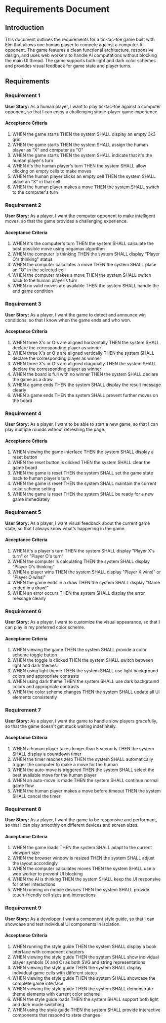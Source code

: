 # Requirements Document

## Introduction

This document outlines the requirements for a tic-tac-toe game built with Elm that allows one human player to compete against a computer AI opponent. The game features a clean functional architecture, responsive design, and uses web workers to handle AI computations without blocking the main UI thread. The game supports both light and dark color schemes and provides visual feedback for game state and player turns.

## Requirements

### Requirement 1

**User Story:** As a human player, I want to play tic-tac-toe against a computer opponent, so that I can enjoy a challenging single-player game experience.

#### Acceptance Criteria

1. WHEN the game starts THEN the system SHALL display an empty 3x3 grid
2. WHEN the game starts THEN the system SHALL assign the human player as "X" and computer as "O"
3. WHEN the game starts THEN the system SHALL indicate that it's the human player's turn
4. WHEN it's the human player's turn THEN the system SHALL allow clicking on empty cells to make moves
5. WHEN the human player clicks an empty cell THEN the system SHALL place an "X" in that cell
6. WHEN the human player makes a move THEN the system SHALL switch to the computer's turn

### Requirement 2

**User Story:** As a player, I want the computer opponent to make intelligent moves, so that the game provides a challenging experience.

#### Acceptance Criteria

1. WHEN it's the computer's turn THEN the system SHALL calculate the best possible move using negamax algorithm
2. WHEN the computer is thinking THEN the system SHALL display "Player O's thinking" status
3. WHEN the computer calculates a move THEN the system SHALL place an "O" in the selected cell
4. WHEN the computer makes a move THEN the system SHALL switch back to the human player's turn
5. WHEN no valid moves are available THEN the system SHALL handle the end game condition

### Requirement 3

**User Story:** As a player, I want the game to detect and announce win conditions, so that I know when the game ends and who won.

#### Acceptance Criteria

1. WHEN three X's or O's are aligned horizontally THEN the system SHALL declare the corresponding player as winner
2. WHEN three X's or O's are aligned vertically THEN the system SHALL declare the corresponding player as winner
3. WHEN three X's or O's are aligned diagonally THEN the system SHALL declare the corresponding player as winner
4. WHEN the board is full with no winner THEN the system SHALL declare the game as a draw
5. WHEN a game ends THEN the system SHALL display the result message clearly
6. WHEN a game ends THEN the system SHALL prevent further moves on the board

### Requirement 4

**User Story:** As a player, I want to be able to start a new game, so that I can play multiple rounds without refreshing the page.

#### Acceptance Criteria

1. WHEN viewing the game interface THEN the system SHALL display a reset button
2. WHEN the reset button is clicked THEN the system SHALL clear the game board
3. WHEN the game is reset THEN the system SHALL set the game state back to human player's turn
4. WHEN the game is reset THEN the system SHALL maintain the current color scheme setting
5. WHEN the game is reset THEN the system SHALL be ready for a new game immediately

### Requirement 5

**User Story:** As a player, I want visual feedback about the current game state, so that I always know what's happening in the game.

#### Acceptance Criteria

1. WHEN it's a player's turn THEN the system SHALL display "Player X's turn" or "Player O's turn"
2. WHEN the computer is calculating THEN the system SHALL display "Player O's thinking"
3. WHEN a player wins THEN the system SHALL display "Player X wins!" or "Player O wins!"
4. WHEN the game ends in a draw THEN the system SHALL display "Game ended in a draw!"
5. WHEN an error occurs THEN the system SHALL display the error message clearly

### Requirement 6

**User Story:** As a player, I want to customize the visual appearance, so that I can play in my preferred color scheme.

#### Acceptance Criteria

1. WHEN viewing the game THEN the system SHALL provide a color scheme toggle button
2. WHEN the toggle is clicked THEN the system SHALL switch between light and dark themes
3. WHEN using light theme THEN the system SHALL use light background colors and appropriate contrasts
4. WHEN using dark theme THEN the system SHALL use dark background colors and appropriate contrasts
5. WHEN the color scheme changes THEN the system SHALL update all UI elements consistently

### Requirement 7

**User Story:** As a player, I want the game to handle slow players gracefully, so that the game doesn't get stuck waiting indefinitely.

#### Acceptance Criteria

1. WHEN a human player takes longer than 5 seconds THEN the system SHALL display a countdown timer
2. WHEN the timer reaches zero THEN the system SHALL automatically trigger the computer to make a move for the human
3. WHEN the auto-move is triggered THEN the system SHALL select the best available move for the human player
4. WHEN an auto-move is made THEN the system SHALL continue normal game flow
5. WHEN the human player makes a move before timeout THEN the system SHALL cancel the timer

### Requirement 8

**User Story:** As a player, I want the game to be responsive and performant, so that I can play smoothly on different devices and screen sizes.

#### Acceptance Criteria

1. WHEN the game loads THEN the system SHALL adapt to the current viewport size
2. WHEN the browser window is resized THEN the system SHALL adjust the layout accordingly
3. WHEN the computer calculates moves THEN the system SHALL use a web worker to prevent UI blocking
4. WHEN the AI is thinking THEN the system SHALL keep the UI responsive for other interactions
5. WHEN running on mobile devices THEN the system SHALL provide touch-friendly cell sizes and interactions

### Requirement 9

**User Story:** As a developer, I want a component style guide, so that I can showcase and test individual UI components in isolation.

#### Acceptance Criteria

1. WHEN running the style guide THEN the system SHALL display a book interface with component chapters
2. WHEN viewing the style guide THEN the system SHALL show individual player symbols (X and O) as both SVG and string representations
3. WHEN viewing the style guide THEN the system SHALL display individual game cells with different states
4. WHEN viewing the style guide THEN the system SHALL showcase the complete game interface
5. WHEN viewing the style guide THEN the system SHALL demonstrate theme elements with current color scheme
6. WHEN the style guide loads THEN the system SHALL support both light and dark mode switching
7. WHEN using the style guide THEN the system SHALL provide interactive components that respond to state changes